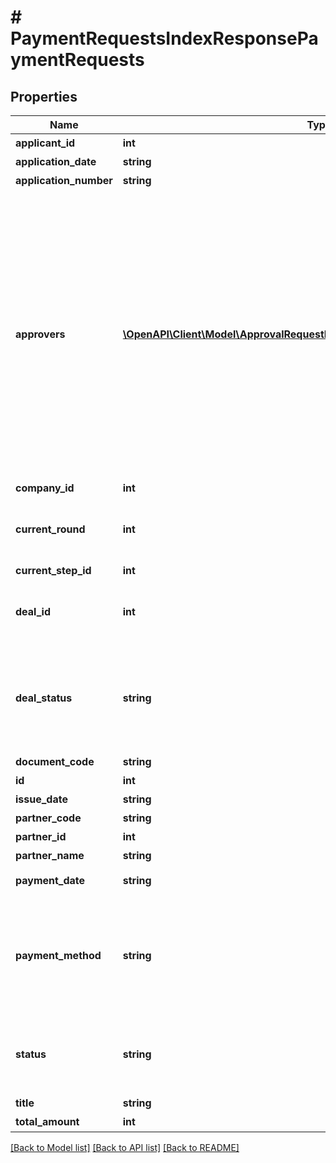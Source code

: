 # # PaymentRequestsIndexResponsePaymentRequests

## Properties

Name | Type | Description | Notes
------------ | ------------- | ------------- | -------------
**applicant_id** | **int** | 申請者のユーザーID |
**application_date** | **string** | 申請日 (yyyy-mm-dd) |
**application_number** | **string** | 申請No. |
**approvers** | [**\OpenAPI\Client\Model\ApprovalRequestResponseApprovalRequestApprovers[]**](ApprovalRequestResponseApprovalRequestApprovers.md) | 承認者（配列）   承認ステップのresource_typeがunspecified (指定なし)の場合はapproversはレスポンスに含まれません。   しかし、resource_typeがunspecifiedの承認ステップにおいて誰かが承認・却下・差し戻しのいずれかのアクションを取った後は、   approversはレスポンスに含まれるようになります。   その場合approversにはアクションを行ったステップのIDとアクションを行ったユーザーのIDが含まれます。 |
**company_id** | **int** | 事業所ID |
**current_round** | **int** | 現在のround。差し戻し等により申請がstepの最初からやり直しになるとroundの値が増えます。 |
**current_step_id** | **int** | 現在承認ステップID |
**deal_id** | **int** | 取引ID (申請ステータス:statusがapprovedで、取引が存在する時のみdeal_idが表示されます) | [optional]
**deal_status** | **string** | 取引ステータス (申請ステータス:statusがapprovedで、取引が存在する時のみdeal_statusが表示されます settled:支払済み, unsettled:支払待ち) | [optional]
**document_code** | **string** | 請求書番号 |
**id** | **int** | 支払依頼ID |
**issue_date** | **string** | 発生日 (yyyy-mm-dd) |
**partner_code** | **string** | 取引先コード |
**partner_id** | **int** | 取引先ID |
**partner_name** | **string** | 取引先名 |
**payment_date** | **string** | 支払期限 (yyyy-mm-dd) |
**payment_method** | **string** | 支払方法(none: 指定なし, domestic_bank_transfer: 国内振込, abroad_bank_transfer: 国外振込, account_transfer: 口座振替, credit_card: クレジットカード) |
**status** | **string** | 申請ステータス(draft:下書き, in_progress:申請中, approved:承認済, rejected:却下, feedback:差戻し) |
**title** | **string** | 申請タイトル |
**total_amount** | **int** | 合計金額 |

[[Back to Model list]](../../README.md#models) [[Back to API list]](../../README.md#endpoints) [[Back to README]](../../README.md)
